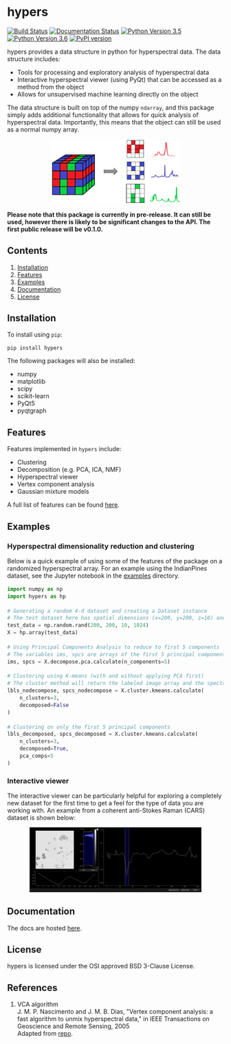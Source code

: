 # hypers
[![Build Status](https://travis-ci.com/priyankshah7/hypers.svg?token=xX99xZvXU9jWErT5D1zh&branch=master)](https://travis-ci.com/priyankshah7/hypers)
[![Documentation Status](https://readthedocs.org/projects/hypers/badge/?version=latest)](http://hypers.readthedocs.io/en/latest/?badge=latest)
[![Python Version 3.5](https://img.shields.io/badge/Python-3.5-blue.svg)](https://www.python.org/downloads/)
[![Python Version 3.6](https://img.shields.io/badge/Python-3.6-blue.svg)](https://www.python.org/downloads/)
[![PyPI version](https://badge.fury.io/py/hypers.svg)](https://badge.fury.io/py/hypers)

hypers provides a data structure in python for hyperspectral data. The data structure includes:

+ Tools for processing and exploratory analysis of hyperspectral data
+ Interactive hyperspectral viewer (using PyQt) that can be accessed as a method from the object
+ Allows for unsupervised machine learning directly on the object

The data structure is built on top of the numpy `ndarray`, and this package simply adds additional functionality that 
allows for quick analysis of hyperspectral data. Importantly, this means that the object can still be used as a 
normal numpy array.

<p align="center"><img src="/docs/source/images/hyperspectral_image.png" width="300"></p>

**Please note that this package is currently in pre-release. It can still be used, however there is likely to be 
significant changes to the API. The first public release will be v0.1.0.**

## Contents
1. [Installation](#installation)
2. [Features](#features)
3. [Examples](#examples)
4. [Documentation](#documentation)
5. [License](#license)
   
## Installation
To install using `pip`:
```
pip install hypers
```

The following packages will also be installed:

+ numpy
+ matplotlib
+ scipy
+ scikit-learn
+ PyQt5
+ pyqtgraph

## Features
Features implemented in ``hypers`` include:

+ Clustering
+ Decomposition (e.g. PCA, ICA, NMF)
+ Hyperspectral viewer
+ Vertex component analysis
+ Gaussian mixture models

A full list of features can be found [here](http://hypers.readthedocs.io/en/latest/).
	
## Examples

### Hyperspectral dimensionality reduction and clustering
Below is a quick example of using some of the features of the package on a randomized hyperspectral array. 
For an example using the IndianPines dataset, see the Jupyter notebook in the [examples](/examples/indian_pines.ipynb) directory.

```python
import numpy as np
import hypers as hp

# Generating a random 4-d dataset and creating a Dataset instance
# The test dataset here has spatial dimensions (x=200, y=200, z=10) and spectral dimension (s=1024)
test_data = np.random.rand(200, 200, 10, 1024)
X = hp.array(test_data)

# Using Principal Components Analysis to reduce to first 5 components
# The variables ims, spcs are arrays of the first 5 principal components for the images, spectra respectively
ims, spcs = X.decompose.pca.calculate(n_components=5)

# Clustering using K-means (with and without applying PCA first)
# The cluster method will return the labeled image array and the spectrum for each cluster
lbls_nodecompose, spcs_nodecompose = X.cluster.kmeans.calculate(
    n_clusters=3,
    decomposed=False
)

# Clustering on only the first 5 principal components
lbls_decomposed, spcs_decomposed = X.cluster.kmeans.calculate(
    n_clusters=3,
    decomposed=True,
    pca_comps=5
)
```

### Interactive viewer
The interactive viewer can be particularly helpful for exploring a completely new dataset for the first time to get 
a feel for the type of data you are working with. An example from a coherent anti-Stokes Raman (CARS) dataset is 
shown below:
 
 <p align="center"><img src="/docs/source/images/hyperspectral_view.png" width="400"></p>

## Documentation
The docs are hosted [here](http://hypers.readthedocs.io/en/latest/?badge=latest).

## License
hypers is licensed under the OSI approved BSD 3-Clause License.

## References
1. VCA algorithm  
J. M. P. Nascimento and J. M. B. Dias, "Vertex component analysis: a fast algorithm to unmix hyperspectral data," 
in IEEE Transactions on Geoscience and Remote Sensing, 2005  
Adapted from [repo](https://github.com/Laadr/VCA).